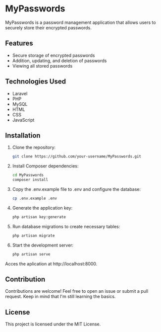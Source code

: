 # MyPasswords

MyPasswords is a password management application that allows users to securely store their encrypted passwords.

## Features

- Secure storage of encrypted passwords
- Addition, updating, and deletion of passwords
- Viewing all stored passwords

## Technologies Used

- Laravel
- PHP
- MySQL
- HTML
- CSS
- JavaScript

## Installation

1. Clone the repository:
 
   ```bash
   git clone https://github.com/your-username/MyPasswords.git
3. Install Composer dependencies:
  
   ```bash
   cd MyPasswords
   composer install
4. Copy the .env.example file to .env and configure the database:
    
    ```bash
    cp .env.example .env
5. Generate the application key:
    
    ```bash
    php artisan key:generate
6. Run database migrations to create necessary tables:

    ```bash
    php artisan migrate
7. Start the development server:
   
   ```bash
   php artisan serve
Acces the aplication at http://localhost:8000.

## Contribution

Contributions are welcome! Feel free to open an issue or submit a pull request. Keep in mind that I'm still learning the basics.

## License

This project is licensed under the MIT License.

